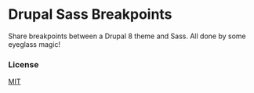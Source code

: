 # Drupal Sass Breakpoints

Share breakpoints between a Drupal 8 theme and Sass. All done by some eyeglass magic!


### License

[MIT](https://opensource.org/licenses/MIT)
